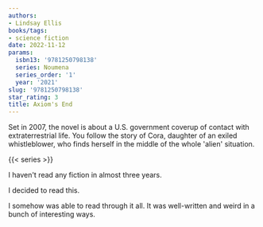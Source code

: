 ```yaml
---
authors:
- Lindsay Ellis
books/tags:
- science fiction
date: 2022-11-12
params:
  isbn13: '9781250798138'
  series: Noumena
  series_order: '1'
  year: '2021'
slug: '9781250798138'
star_rating: 3
title: Axiom's End
---
```


Set in 2007, the novel is about a U.S. government coverup of contact with extraterrestrial life. You follow the story of Cora, daughter of an exiled whistleblower, who finds herself in the middle of the whole 'alien' situation.

<!--more-->

{{< series >}}

I haven't read any fiction in almost three years.

I decided to read this.

I somehow was able to read through it all. It was well-written and weird in a bunch of interesting ways.